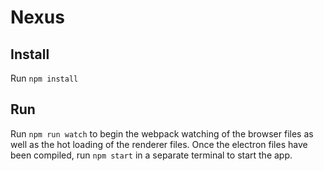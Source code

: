 # Nexus

## Install
Run `npm install`

## Run
Run `npm run watch` to begin the webpack watching of the browser files as well
as the hot loading of the renderer files. Once the electron files have been
compiled, run `npm start` in a separate terminal to start the app.
